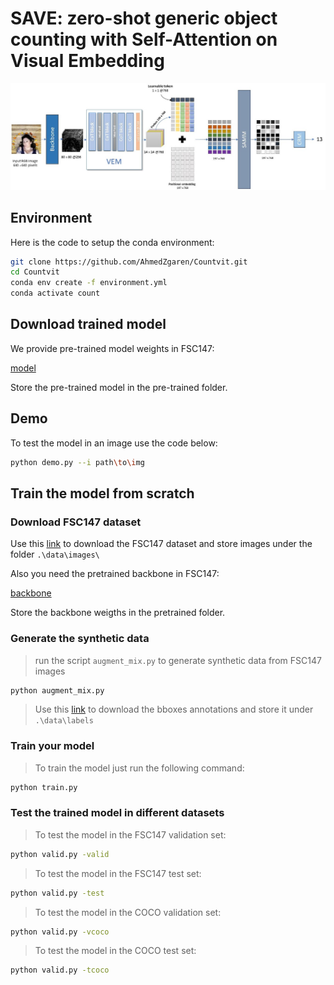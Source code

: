 # SAVE: zero-shot generic object counting with Self-Attention on Visual Embedding

![img](overview.jpg)
## Environment 
Here is the code to setup the conda environment:
```bash
git clone https://github.com/AhmedZgaren/Countvit.git
cd Countvit
conda env create -f environment.yml
conda activate count
```
## Download trained model
We provide pre-trained model weights in FSC147:

[model](https://drive.google.com/file/d/1wvARqtm7dA28f5Hs5zlETF5OlkeT4osY/view?usp=drive_link)

Store the pre-trained model in the pre-trained folder. 


## Demo
To test the model in an image use the code below:
```bash
python demo.py --i path\to\img
```
## Train the model from scratch

### Download FSC147 dataset
Use this [link](https://drive.google.com/file/d/1ymDYrGs9DSRicfZbSCDiOu0ikGDh5k6S/view?usp=sharing) to download the FSC147 dataset and store images under the folder `.\data\images\`  

Also you need the pretrained backbone in FSC147:

[backbone](https://drive.google.com/file/d/1xnouES1ZJ0qJoubpWjNCHmbNtc6Jn2lu/view?usp=sharing)

Store the backbone weigths in the pretrained folder.
### Generate the synthetic data
>run the script `augment_mix.py` to generate synthetic data from FSC147 images
```bash
python augment_mix.py
```
>Use this [link](https://drive.google.com/file/d/1JAt5w5GrXn2V_rndw0RVHszttHUHofBP/view?usp=sharing) to download the bboxes annotations and store it under `.\data\labels`
### Train your model
>To train the model just run the following command:
```bash
python train.py
```
### Test the trained model in different datasets

>To test the model in the FSC147 validation set:
```bash
python valid.py -valid
```

>To test the model in the FSC147 test set:
```bash
python valid.py -test
```
>To test the model in the COCO validation set:
```bash
python valid.py -vcoco
```
>To test the model in the COCO test set:
```bash
python valid.py -tcoco
```